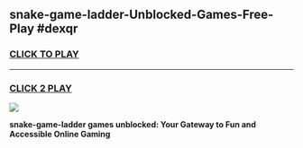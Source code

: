 
## snake-game-ladder-Unblocked-Games-Free-Play #dexqr
<h3>
<a href="https://us.freeplayer.one?title=snake-game-ladder&ref=9M">CLICK TO PLAY</a></h3>
<hr>

<h3>
<a href="https://us.freeplayer.one?title=snake-game-ladder&ref=9M">CLICK 2 PLAY</a>
  
</h3>

<a href="https://us.freeplayer.one?title=snake-game-ladder&ref=9M"><img src="https://clearcache.store/games.png"></a>


**snake-game-ladder games unblocked: Your Gateway to Fun and Accessible Online Gaming**
